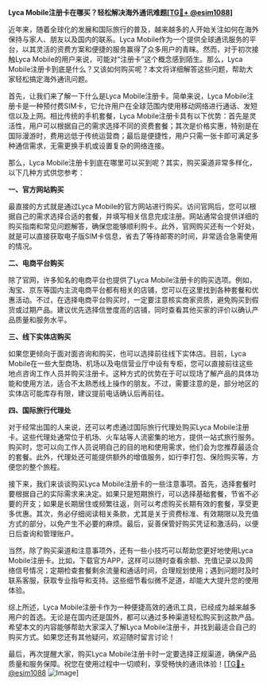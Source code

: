 **Lyca Mobile注册卡在哪买？轻松解决海外通讯难题[[TG💪+ @esim1088](https://t.me/s/esim1088)]**

近年来，随着全球化的发展和国际旅行的普及，越来越多的人开始关注如何在海外保持与家人、朋友以及国内的联系。Lyca Mobile作为一个提供全球通讯服务的平台，以其灵活的资费方案和便捷的服务赢得了众多用户的青睐。然而，对于初次接触Lyca Mobile的用户来说，可能对“注册卡”这个概念感到陌生。那么，Lyca Mobile注册卡到底是什么？又该如何购买呢？本文将详细解答这些问题，帮助大家轻松搞定海外通讯问题。

首先，让我们来了解一下什么是Lyca Mobile注册卡。简单来说，Lyca Mobile注册卡是一种预付费SIM卡，它允许用户在全球范围内使用移动网络进行通话、发短信以及上网。相比传统的手机套餐，Lyca Mobile注册卡具有以下优势：首先是灵活性，用户可以根据自己的需求选择不同的资费套餐；其次是价格实惠，特别是在国际漫游时，费用远低于传统运营商；最后是便捷性，用户只需一张卡即可满足多种通信需求，无需更换手机或设置复杂的网络连接。

那么，Lyca Mobile注册卡到底在哪里可以买到呢？其实，购买渠道非常多样化，以下几种方式供您参考：

**一、官方网站购买**

最直接的方式就是通过Lyca Mobile的官方网站进行购买。访问官网后，您可以根据自己的需求选择合适的套餐，并填写相关信息完成注册。网站通常会提供详细的购买指南和常见问题解答，确保您能够顺利购卡。此外，官网购买还有一个好处，就是可以直接获取电子版SIM卡信息，省去了等待邮寄的时间，非常适合急需使用的情况。

**二、电商平台购买**

除了官网，许多知名的电商平台也提供了Lyca Mobile注册卡的购买选项。例如，淘宝、京东等国内主流电商平台都有相关的店铺，您可以在这里找到各种套餐和优惠活动。不过，在选择电商平台购买时，一定要注意核实商家资质，避免购买到假货或过期产品。建议优先选择信誉度高的店铺，同时查看其他买家的评价以确认产品质量和服务水平。

**三、线下实体店购买**

如果您更倾向于面对面咨询和购买，也可以选择前往线下实体店。目前，Lyca Mobile在一些大型商场、机场以及电信营业厅中设有专柜，您可以直接前往这些地点咨询工作人员并购买注册卡。这种方式的优势在于可以现场了解产品的具体功能和使用方法，适合不太熟悉线上操作的朋友。不过，需要注意的是，部分地区的实体店可能库存有限，建议提前电话确认后再前往。

**四、国际旅行代理处**

对于经常出国的人来说，还可以考虑通过国际旅行代理处购买Lyca Mobile注册卡。这些代理处通常位于机场、火车站等人流密集的地方，提供一站式旅行服务。购买时，您可以向工作人员说明自己的目的地和使用需求，他们会为您推荐最适合的套餐。此外，代理处还可能提供额外的增值服务，如行李打包、保险购买等，方便您的整个旅程。

接下来，我们来谈谈购买Lyca Mobile注册卡的一些注意事项。首先，选择套餐时要根据自己的实际需求来决定。如果只是短期旅行，可以选择基础套餐，节省不必要的开支；如果是长期居住或频繁往返，则可以考虑购买长期有效的套餐，享受更多优惠。其次，务必仔细阅读相关条款，尤其是关于资费标准、有效期限以及充值方式的部分，以免产生不必要的麻烦。最后，妥善保管好购买凭证和激活码，以便日后查询和管理账户。

当然，除了购买渠道和注意事项外，还有一些小技巧可以帮助您更好地使用Lyca Mobile注册卡。比如，下载官方APP，这样可以随时查看余额、充值记录以及网络信号情况；定期检查套餐剩余流量和通话时间，合理规划使用；遇到问题时及时联系客服，获取专业指导和支持。这些细节看似微不足道，却能大大提升您的使用体验。

综上所述，Lyca Mobile注册卡作为一种便捷高效的通讯工具，已经成为越来越多用户的首选。无论是在国内还是国外，都可以通过多种渠道轻松购买到这款产品。希望本文的内容能够帮助大家深入了解Lyca Mobile注册卡，并找到最适合自己的购买方式。如果您还有其他疑问，欢迎随时留言讨论！

最后，再次提醒大家，购买Lyca Mobile注册卡时一定要选择正规渠道，确保产品质量和服务保障。祝您在使用过程中一切顺利，享受畅快的通讯体验！[[TG💪+ @esim1088](https://t.me/s/esim1088) ![Image](https://i.postimg.cc/4NQfJmqS/Snipaste-2025-05-13-00-14-12.png)]